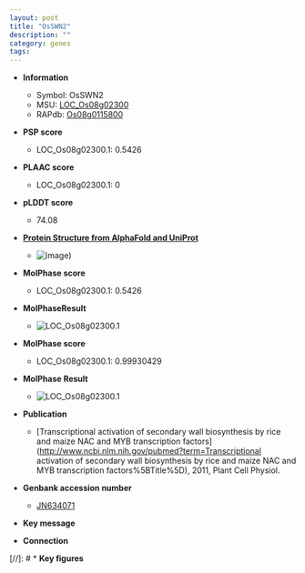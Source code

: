 ```yaml
---
layout: post
title: "OsSWN2"
description: ""
category: genes
tags: 
---
```


* **Information**  
    + Symbol: OsSWN2  
    + MSU: [LOC_Os08g02300](http://rice.plantbiology.msu.edu/cgi-bin/ORF_infopage.cgi?orf=LOC_Os08g02300)  
    + RAPdb: [Os08g0115800](http://rapdb.dna.affrc.go.jp/viewer/gbrowse_details/irgsp1?name=Os08g0115800)  

* **PSP score**  
    + LOC_Os08g02300.1: 0.5426 

* **PLAAC score**  
    + LOC_Os08g02300.1: 0 

* **pLDDT score**
    + 74.08

* **[Protein Structure from AlphaFold and UniProt](https://www.uniprot.org/uniprotkb/Q6YXS5/entry#structure)**
    + ![image](https://ricepsp.github.io/images/Q6/AF-Q6YXS5-F1.png))

* **MolPhase score**
    + LOC_Os08g02300.1: 0.5426

* **MolPhaseResult**
    + ![LOC_Os08g02300.1](https://ricepsp.github.io/pictures/LOC_Os08g/LOC_Os08g02300.1.png)

* **MolPhase score**
    + LOC_Os08g02300.1: 0.99930429

* **MolPhase Result**
    + ![LOC_Os08g02300.1](https://304243504.github.io/Pictures/LOC_Os08g/LOC_Os08g02300.1.png)

* **Publication**  
    + [Transcriptional activation of secondary wall biosynthesis by rice and maize NAC and MYB transcription factors](http://www.ncbi.nlm.nih.gov/pubmed?term=Transcriptional activation of secondary wall biosynthesis by rice and maize NAC and MYB transcription factors%5BTitle%5D), 2011, Plant Cell Physiol.

* **Genbank accession number**  
    + [JN634071](http://www.ncbi.nlm.nih.gov/nuccore/JN634071)

* **Key message**  

* **Connection**  

[//]: # * **Key figures**  


